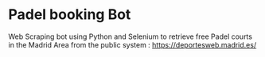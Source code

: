 # Padel booking Bot

Web Scraping bot using Python and Selenium to retrieve free Padel courts in the Madrid Area from the public system : https://deportesweb.madrid.es/
